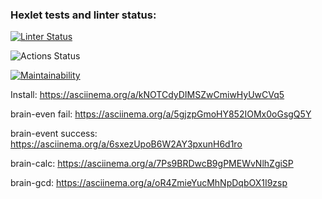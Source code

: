 ### Hexlet tests and linter status:

[![Linter Status](https://github.com/vsorrokin/frontend-project-lvl1/workflows/linter/badge.svg)](https://github.com/vsorrokin/frontend-project-lvl1/actions)

![Actions Status](https://github.com/vsorrokin/frontend-project-lvl1/workflows/hexlet-check/badge.svg)

[![Maintainability](https://api.codeclimate.com/v1/badges/a99a88d28ad37a79dbf6/maintainability)](https://codeclimate.com/github/codeclimate/codeclimate/maintainability)

Install: https://asciinema.org/a/kNOTCdyDIMSZwCmiwHyUwCVq5

brain-even fail: https://asciinema.org/a/5gjzpGmoHY852IOMx0oGsgQ5Y

brain-event success: https://asciinema.org/a/6sxezUpoB6W2AY3pxunH6d1ro

brain-calc: https://asciinema.org/a/7Ps9BRDwcB9gPMEWvNlhZgiSP

brain-gcd: https://asciinema.org/a/oR4ZmieYucMhNpDqbOX1I9zsp